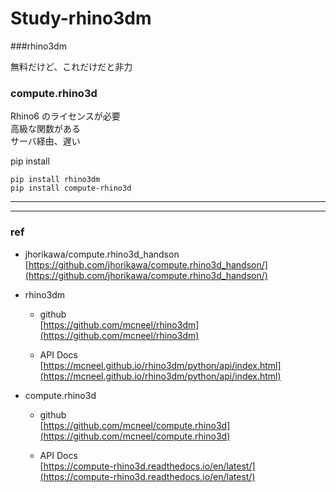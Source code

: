 # Study-rhino3dm  


###rhino3dm  

無料だけど、これだけだと非力  



### compute.rhino3d  

Rhino6 のライセンスが必要  
高級な関数がある  
サーバ経由、遅い  




pip install  

```
pip install rhino3dm
pip install compute-rhino3d
```


---  

---  



### ref  

- jhorikawa/compute.rhino3d_handson  
  [https://github.com/jhorikawa/compute.rhino3d_handson/](https://github.com/jhorikawa/compute.rhino3d_handson/)  


- rhino3dm  
  - github  
    [https://github.com/mcneel/rhino3dm](https://github.com/mcneel/rhino3dm)  

  - API Docs  
    [https://mcneel.github.io/rhino3dm/python/api/index.html](https://mcneel.github.io/rhino3dm/python/api/index.html)  



- compute.rhino3d  
  - github  
    [https://github.com/mcneel/compute.rhino3d](https://github.com/mcneel/compute.rhino3d)

  - API Docs  
    [https://compute-rhino3d.readthedocs.io/en/latest/](https://compute-rhino3d.readthedocs.io/en/latest/)
